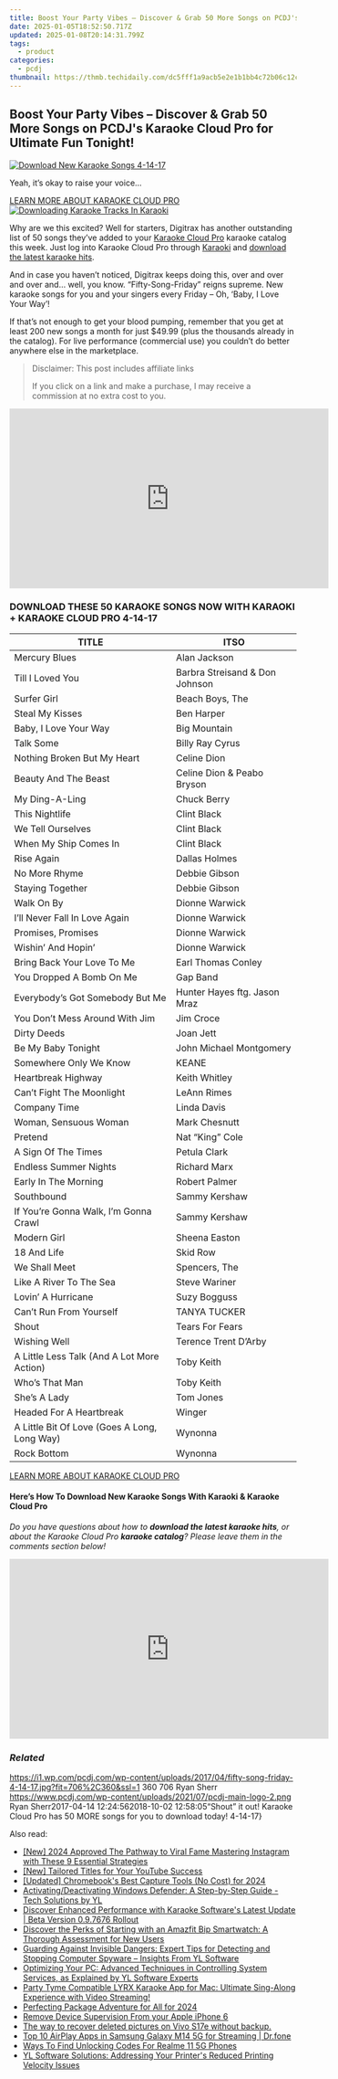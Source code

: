 ```yaml
---
title: Boost Your Party Vibes – Discover & Grab 50 More Songs on PCDJ's Karaoke Cloud Pro for Ultimate Fun Tonight!
date: 2025-01-05T18:52:50.717Z
updated: 2025-01-08T20:14:31.799Z
tags:
  - product
categories:
  - pcdj
thumbnail: https://thmb.techidaily.com/dc5fff1a9acb5e2e1b1bb4c72b06c12c5151a76a3bb3ac96ddd883f3e1ef8520.jpg
---
```


## Boost Your Party Vibes – Discover & Grab 50 More Songs on PCDJ's Karaoke Cloud Pro for Ultimate Fun Tonight!

[![Download New Karaoke Songs 4-14-17](https://i1.wp.com/pcdj.com/wp-content/uploads/2017/04/fifty-song-friday-4-14-17.jpg?resize=706%2C321&ssl=1)](https://i1.wp.com/pcdj.com/wp-content/uploads/2017/04/fifty-song-friday-4-14-17.jpg?fit=706%2C360&ssl=1 "Download New Karaoke Songs 4-14-17")

Yeah, it’s okay to raise your voice…

[LEARN MORE ABOUT KARAOKE CLOUD PRO ![Downloading Karaoke Tracks In Karaoki](https://i2.wp.com/pcdj.com/wp-content/uploads/2016/11/kcpdemoimage.jpg?fit=300%2C300&ssl=1 "Downloading Karaoke Tracks In Karaoki")](https://tools.techidaily.com/pcdj/products/)

Why are we this excited? Well for starters, Digitrax has another outstanding list of 50 songs they’ve added to your [Karaoke Cloud Pro](https://tools.techidaily.com/pcdj/products/) karaoke catalog this week. Just log into Karaoke Cloud Pro through [Karaoki](https://tools.techidaily.com/pcdj/products/) and [download the latest karaoke hits](https://youtu.be/hGR350a9GHw).

And in case you haven’t noticed, Digitrax keeps doing this, over and over and over and… well, you know. “Fifty-Song-Friday” reigns supreme. New karaoke songs for you and your singers every Friday – Oh, ‘Baby, I Love Your Way’!

If that’s not enough to get your blood pumping, remember that you get at least 200 new songs a month for just $49.99 (plus the thousands already in the catalog). For live performance (commercial use) you couldn’t do better anywhere else in the marketplace.

>  Disclaimer: This post includes affiliate links
>
>  If you click on a link and make a purchase, I may receive a commission at no extra cost to you.
>

<!-- affiliate ads begin -->
<iframe width="560" height="315" src="https://www.youtube.com/embed/pGHmqD53gc8?si=ymgHIB6Aa7_MoUUf" title="YouTube video player" frameborder="0" allow="accelerometer; autoplay; clipboard-write; encrypted-media; gyroscope; picture-in-picture; web-share" referrerpolicy="strict-origin-when-cross-origin" allowfullscreen></iframe>
<!-- affiliate ads end -->

### DOWNLOAD THESE 50 KARAOKE SONGS NOW WITH KARAOKI + KARAOKE CLOUD PRO 4-14-17

| **TITLE**                                    | **ITSO**                       |
| -------------------------------------------- | ------------------------------ |
| Mercury Blues                                | Alan Jackson                   |
| Till I Loved You                             | Barbra Streisand & Don Johnson |
| Surfer Girl                                  | Beach Boys, The                |
| Steal My Kisses                              | Ben Harper                     |
| Baby, I Love Your Way                        | Big Mountain                   |
| Talk Some                                    | Billy Ray Cyrus                |
| Nothing Broken But My Heart                  | Celine Dion                    |
| Beauty And The Beast                         | Celine Dion & Peabo Bryson     |
| My Ding-A-Ling                               | Chuck Berry                    |
| This Nightlife                               | Clint Black                    |
| We Tell Ourselves                            | Clint Black                    |
| When My Ship Comes In                        | Clint Black                    |
| Rise Again                                   | Dallas Holmes                  |
| No More Rhyme                                | Debbie Gibson                  |
| Staying Together                             | Debbie Gibson                  |
| Walk On By                                   | Dionne Warwick                 |
| I’ll Never Fall In Love Again                | Dionne Warwick                 |
| Promises, Promises                           | Dionne Warwick                 |
| Wishin’ And Hopin’                           | Dionne Warwick                 |
| Bring Back Your Love To Me                   | Earl Thomas Conley             |
| You Dropped A Bomb On Me                     | Gap Band                       |
| Everybody’s Got Somebody But Me              | Hunter Hayes ftg. Jason Mraz   |
| You Don’t Mess Around With Jim               | Jim Croce                      |
| Dirty Deeds                                  | Joan Jett                      |
| Be My Baby Tonight                           | John Michael Montgomery        |
| Somewhere Only We Know                       | KEANE                          |
| Heartbreak Highway                           | Keith Whitley                  |
| Can’t Fight The Moonlight                    | LeAnn Rimes                    |
| Company Time                                 | Linda Davis                    |
| Woman, Sensuous Woman                        | Mark Chesnutt                  |
| Pretend                                      | Nat “King” Cole                |
| A Sign Of The Times                          | Petula Clark                   |
| Endless Summer Nights                        | Richard Marx                   |
| Early In The Morning                         | Robert Palmer                  |
| Southbound                                   | Sammy Kershaw                  |
| If You’re Gonna Walk, I’m Gonna Crawl        | Sammy Kershaw                  |
| Modern Girl                                  | Sheena Easton                  |
| 18 And Life                                  | Skid Row                       |
| We Shall Meet                                | Spencers, The                  |
| Like A River To The Sea                      | Steve Wariner                  |
| Lovin’ A Hurricane                           | Suzy Bogguss                   |
| Can’t Run From Yourself                      | TANYA TUCKER                   |
| Shout                                        | Tears For Fears                |
| Wishing Well                                 | Terence Trent D’Arby           |
| A Little Less Talk (And A Lot More Action)   | Toby Keith                     |
| Who’s That Man                               | Toby Keith                     |
| She’s A Lady                                 | Tom Jones                      |
| Headed For A Heartbreak                      | Winger                         |
| A Little Bit Of Love (Goes A Long, Long Way) | Wynonna                        |
| Rock Bottom                                  | Wynonna                        |

[LEARN MORE ABOUT KARAOKE CLOUD PRO](https://tools.techidaily.com/pcdj/products/)

#### Here’s How To Download New Karaoke Songs With Karaoki & Karaoke Cloud Pro

_Do you have questions about how to **download the latest karaoke hits**, or about the Karaoke Cloud Pro **karaoke catalog**? Please leave them in the comments section below!_

<!-- affiliate ads begin -->
<iframe width="560" height="315" src="https://www.youtube.com/embed/kx-Pb0otJCs?si=Mvr49yQVesmJA8-O" title="YouTube video player" frameborder="0" allow="accelerometer; autoplay; clipboard-write; encrypted-media; gyroscope; picture-in-picture; web-share" referrerpolicy="strict-origin-when-cross-origin" allowfullscreen></iframe>
<!-- affiliate ads end -->

### _Related_

https://i1.wp.com/pcdj.com/wp-content/uploads/2017/04/fifty-song-friday-4-14-17.jpg?fit=706%2C360&ssl=1 360 706 Ryan Sherr https://www.pcdj.com/wp-content/uploads/2021/07/pcdj-main-logo-2.png Ryan Sherr2017-04-14 12:24:562018-10-02 12:58:05“Shout” it out! Karaoke Cloud Pro has 50 MORE songs for you to download today! 4-14-17}

<ins class="adsbygoogle"
     style="display:block"
     data-ad-format="autorelaxed"
     data-ad-client="ca-pub-7571918770474297"
     data-ad-slot="1223367746"></ins>

<ins class="adsbygoogle"
     style="display:block"
     data-ad-client="ca-pub-7571918770474297"
     data-ad-slot="8358498916"
     data-ad-format="auto"
     data-full-width-responsive="true"></ins>

<span class="atpl-alsoreadstyle">Also read:</span>
<div><ul>
<li><a href="https://fox-links.techidaily.com/new-2024-approved-the-pathway-to-viral-fame-mastering-instagram-with-these-9-essential-strategies/"><u>[New] 2024 Approved The Pathway to Viral Fame Mastering Instagram with These 9 Essential Strategies</u></a></li>
<li><a href="https://vp-tips.techidaily.com/new-tailored-titles-for-your-youtube-success/"><u>[New] Tailored Titles for Your YouTube Success</u></a></li>
<li><a href="https://screen-activity-recording.techidaily.com/updated-chromebooks-best-capture-tools-no-cost-for-2024/"><u>[Updated] Chromebook's Best Capture Tools (No Cost) for 2024</u></a></li>
<li><a href="https://win-hot.techidaily.com/activatingdeactivating-windows-defender-a-step-by-step-guide-tech-solutions-by-yl/"><u>Activating/Deactivating Windows Defender: A Step-by-Step Guide - Tech Solutions by YL</u></a></li>
<li><a href="https://win-hot.techidaily.com/discover-enhanced-performance-with-karaoke-softwares-latest-update-beta-version-097676-rollout/"><u>Discover Enhanced Performance with Karaoke Software's Latest Update | Beta Version 0.9.7676 Rollout</u></a></li>
<li><a href="https://buynow-tips.techidaily.com/discover-the-perks-of-starting-with-an-amazfit-bip-smartwatch-a-thorough-assessment-for-new-users/"><u>Discover the Perks of Starting with an Amazfit Bip Smartwatch: A Thorough Assessment for New Users</u></a></li>
<li><a href="https://win-hot.techidaily.com/guarding-against-invisible-dangers-expert-tips-for-detecting-and-stopping-computer-spyware-insights-from-yl-software/"><u>Guarding Against Invisible Dangers: Expert Tips for Detecting and Stopping Computer Spyware – Insights From YL Software</u></a></li>
<li><a href="https://win-hot.techidaily.com/optimizing-your-pc-advanced-techniques-in-controlling-system-services-as-explained-by-yl-software-experts/"><u>Optimizing Your PC: Advanced Techniques in Controlling System Services, as Explained by YL Software Experts</u></a></li>
<li><a href="https://win-hot.techidaily.com/party-tyme-compatible-lyrx-karaoke-app-for-mac-ultimate-sing-along-experience-with-video-streaming/"><u>Party Tyme Compatible LYRX Karaoke App for Mac: Ultimate Sing-Along Experience with Video Streaming!</u></a></li>
<li><a href="https://extra-support.techidaily.com/perfecting-package-adventure-for-all-for-2024/"><u>Perfecting Package Adventure for All for 2024</u></a></li>
<li><a href="https://ios-unlock.techidaily.com/remove-device-supervision-from-your-apple-iphone-6-by-drfone-ios/"><u>Remove Device Supervision From your Apple iPhone 6</u></a></li>
<li><a href="https://techidaily.com/the-way-to-recover-deleted-pictures-on-vivo-s17e-without-backup-by-fonelab-android-recover-pictures/"><u>The way to recover deleted pictures on Vivo S17e without backup.</u></a></li>
<li><a href="https://screen-mirror.techidaily.com/top-10-airplay-apps-in-samsung-galaxy-m14-5g-for-streaming-drfone-by-drfone-android/"><u>Top 10 AirPlay Apps in Samsung Galaxy M14 5G for Streaming | Dr.fone</u></a></li>
<li><a href="https://sim-unlock.techidaily.com/ways-to-find-unlocking-codes-for-realme-11-5g-phones-by-drfone-android/"><u>Ways To Find Unlocking Codes For Realme 11 5G Phones</u></a></li>
<li><a href="https://win-hot.techidaily.com/yl-software-solutions-addressing-your-printers-reduced-printing-velocity-issues/"><u>YL Software Solutions: Addressing Your Printer's Reduced Printing Velocity Issues</u></a></li>
</ul></div>

